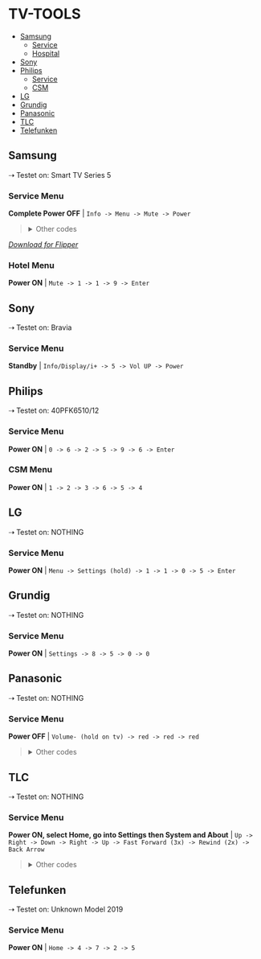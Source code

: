 # TV-TOOLS

-   [Samsung](#samsung)
    -   [Service](#service-menu)
    -   [Hospital](#hotel-menu)
-   [Sony](#sony)
-   [Philips](#philips)
    -   [Service](#service-menu)
    -   [CSM](#csm-menu)
-   [LG](#lg)
-   [Grundig](#grundig)
-   [Panasonic](#panasonic)
-   [TLC](#tlc)
-   [Telefunken](#telefunken)


## Samsung 
⇢ Testet on: Smart TV Series 5

### Service Menu
**Complete Power OFF** | `Info -> Menu -> Mute -> Power`
> <details><summary>Other codes</summary>
> 
> 2. **Power OFF** | `Info -> Settings -> Mute -> Power`
> 
> 3) **Power OFF** | `Mute -> 1 -> 1 -> 9 -> Power`
> 
> 4) **Power OFF** | `Mute -> 1->+ 8 -> 2 -> Power`
> 
> 5) **Power OFF** | `Sleep -> P.STD -> Mute -> Power`
> 
> 6) **Power OFF** | `P.STD -> Menu -> Sleep  -> Power`
> 
> 7) **Power OFF** | `Display/Info -> P.STD -> Mute -> Power`
> 
> 8) **Power OFF** | `Display/Info -> Menu -> Mute -> Power`
> </details>


<p>
<i><a href="https://bit.ly/3XVC42c">Download for Flipper</a></i>
</p>


### Hotel Menu
**Power ON** | `Mute -> 1 -> 1 -> 9 -> Enter`





## Sony
⇢ Testet on: Bravia

### Service Menu
 **Standby** | `Info/Display/i+ -> 5 -> Vol UP -> Power`



## Philips
⇢ Testet on: 40PFK6510/12

### Service Menu
**Power ON** | `0 -> 6 -> 2 -> 5 -> 9 -> 6 -> Enter`

### CSM Menu
**Power ON** | `1 -> 2 -> 3 -> 6 -> 5 -> 4`



## LG
⇢ Testet on: NOTHING

### Service Menu
**Power ON** | `Menu -> Settings (hold) -> 1 -> 1 -> 0 -> 5 -> Enter`




## Grundig
⇢ Testet on: NOTHING

### Service Menu
**Power ON** | `Settings -> 8 -> 5 -> 0 -> 0`



## Panasonic 
⇢ Testet on: NOTHING


### Service Menu
**Power OFF** | `Volume- (hold on tv) -> red -> red -> red`
> <details><summary>Other codes</summary>
> 
> 2. **Power OFF** | `Volume- (hold on tv) -> 0 -> 0 -> 0`
> 
> 3) **Power OFF** | `Volume- (hold on tv) -> 4 -> 7 -> 2 -> 5`
> 
> 4) **Power OFF** | `Volume- (hold on tv) -> Info -> Info -> Info`
> </details>


## TLC 
⇢ Testet on: NOTHING


### Service Menu
**Power ON, select Home, go into Settings then System and About** | `Up -> Right -> Down -> Right -> Up -> Fast Forward (3x) -> Rewind (2x) -> Back Arrow`

> <details><summary>Other codes</summary>
> 
> 2. **Power ON (In Menu, Picture Menu, Contrast Submenu)** | `9 -> 7 -> 3 -> 5 -> FAC HOTKEY item -> enter/return `
> 

## Telefunken 
⇢ Testet on: Unknown Model 2019


### Service Menu
**Power ON** | `Home -> 4 -> 7 -> 2 -> 5`

